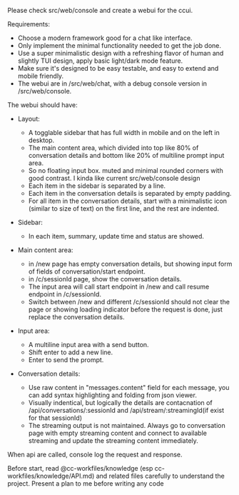 Please check src/web/console and create a webui for the ccui.

Requirements:

- Choose a modern framework good for a chat like interface.
- Only implement the minimal functionality needed to get the job done.
- Use a super minimalistic design with a refreshing flavor of human and slightly TUI design, apply basic light/dark mode feature.
- Make sure it's designed to be easy testable, and easy to extend and mobile friendly.
- The webui are in /src/web/chat, with a debug console version in /src/web/console.

The webui should have:

- Layout:
    - A togglable sidebar that has full width in mobile and on the left in desktop.
    - The main content area, which divided into top like 80% of conversation details and bottom like 20% of multiline prompt input area.
    - So no floating input box. muted and minimal rounded corners with good contrast. I kinda like current src/web/console design
    - Each item in the sidebar is separated by a line.
    - Each item in the conversation details is separated by empty padding.
    - For all item in the conversation details, start with a minimalistic icon (similar to size of text) on the first line, and the rest are indented.

- Sidebar:
    - In each item, summary, update time and status are showed.
- Main content area:
    - in /new page has empty conversation details, but showing input form of fields of conversation/start endpoint.
    - in /c/sessionId page, show the conversation details.
    - The input area will call start endpoint in /new and call resume endpoint in /c/sessionId.
    - Switch between /new and different /c/sessionId should not clear the page or showing loading indicator before the request is done, just replace the conversation details.
- Input area:
    - A multiline input area with a send button.
    - Shift enter to add a new line.
    - Enter to send the prompt.
- Conversation details:
    - Use raw content in "messages.content" field for each message, you can add syntax highlighting and folding from json viewer.
    - Visually indentical, but logically the details are contacnation of /api/conversations/:sessionId and /api/stream/:streamingId(if exist for that sessionId)
    - The streaming output is not maintained. Always go to conversation page with empty streaming content and connect to available streaming and update the streaming content immediately.

When api are called, console log the request and response.

Before start, read @cc-workfiles/knowledge (esp cc-workfiles/knowledge/API.md) and related files carefully to understand the project. Present a plan to me before writing any code